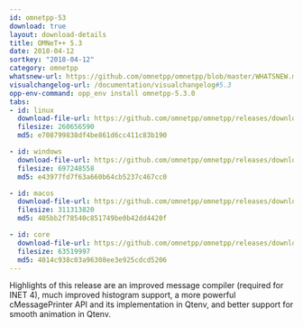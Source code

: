 ```yaml
---
id: omnetpp-53
download: true
layout: download-details
title: OMNeT++ 5.3
date: 2018-04-12
sortkey: "2018-04-12"
category: omnetpp
whatsnew-url: https://github.com/omnetpp/omnetpp/blob/master/WHATSNEW.md#omnet-53-april-2018
visualchangelog-url: /documentation/visualchangelog#5.3
opp-env-command: opp_env install omnetpp-5.3.0
tabs:
- id: linux
  download-file-url: https://github.com/omnetpp/omnetpp/releases/download/omnetpp-5.3/omnetpp-5.3-src-linux.tgz
  filesize: 260656590
  md5: e708799838df4be861d6cc411c83b190

- id: windows
  download-file-url: https://github.com/omnetpp/omnetpp/releases/download/omnetpp-5.3/omnetpp-5.3-src-windows.zip
  filesize: 697248558
  md5: e43977fd7f63a660b64cb5237c467cc0

- id: macos
  download-file-url: https://github.com/omnetpp/omnetpp/releases/download/omnetpp-5.3/omnetpp-5.3-src-macosx.tgz
  filesize: 311313820
  md5: 405bb2f78540c851749be0b42dd4420f

- id: core
  download-file-url: https://github.com/omnetpp/omnetpp/releases/download/omnetpp-5.3/omnetpp-5.3-src-core.tgz
  filesize: 63519997
  md5: 4014c938c03a96308ee3e925cdcd5206
---
```


Highlights of this release are an improved message compiler (required for INET
4), much improved histogram support, a more powerful cMessagePrinter API and its
implementation in Qtenv, and better support for smooth animation in Qtenv.
